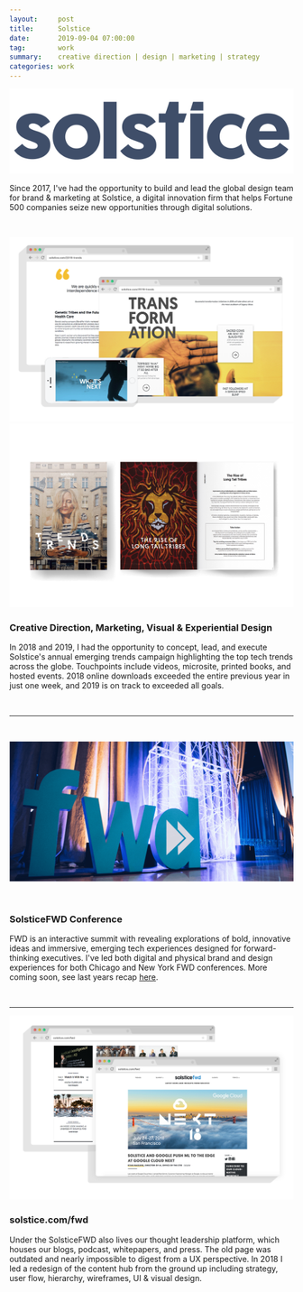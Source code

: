 ```yaml
---
layout:     post
title:      Solstice
date:       2019-09-04 07:00:00
tag:		work
summary:    creative direction | design | marketing | strategy
categories: work
---
```


![Solstice](/images/solstice_logo.png)


Since 2017, I've had the opportunity to build and lead the global design team for brand & marketing at Solstice, a digital innovation firm that helps Fortune 500 companies seize new opportunities through digital solutions.

<br>


_![Trends](/images/Solstice_Trend_Digital_shadow.png)_
_![Trends](/images/Solstice_Trend_Print.png)_


<h3>Creative Direction, Marketing, Visual & Experiential Design</h3>

In 2018 and 2019, I had the opportunity to concept, lead, and execute Solstice's annual emerging trends campaign highlighting the top tech trends across the globe. Touchpoints include videos, microsite, printed books, and hosted events. 2018 online downloads exceeded the entire previous year in just one week, and 2019 is on track to exceeded all goals.

<br>

---

<br>

_![FWD 2018](/images/FWD_2018.png)_

<br>


<h3>SolsticeFWD Conference</h3>

FWD is an interactive summit with revealing explorations of bold, innovative ideas and immersive, emerging tech experiences designed for forward-thinking executives. I've led both digital and physical brand and design experiences for both Chicago and New York FWD conferences. More coming soon, see last years recap [here](https://youtu.be/9a238zN2ioo).



<br>

---

_![SCTV](/images/Solstice_FWD_Desktop.png)_

<h3>solstice.com/fwd</h3>

Under the SolsticeFWD also lives our thought leadership platform, which houses our blogs, podcast, whitepapers, and press. The old page was outdated and nearly impossible to digest from a UX perspective. In 2018 I led a redesign of the content hub from the ground up including strategy, user flow, hierarchy, wireframes, UI & visual design.


<br>
